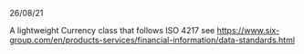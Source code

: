 26/08/21 

A lightweight Currency class that follows ISO 4217
see https://www.six-group.com/en/products-services/financial-information/data-standards.html
